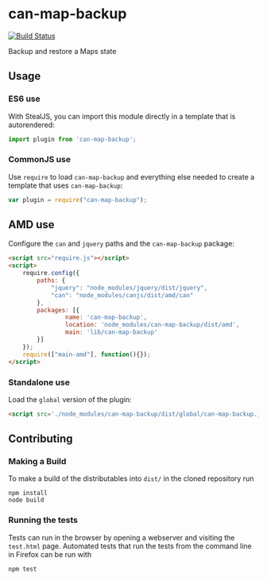# can-map-backup

[![Build Status](https://travis-ci.org/canjs/can-map-backup.png?branch=master)](https://travis-ci.org/canjs/can-map-backup)

Backup and restore a Maps state

## Usage

### ES6 use

With StealJS, you can import this module directly in a template that is autorendered:

```js
import plugin from 'can-map-backup';
```

### CommonJS use

Use `require` to load `can-map-backup` and everything else
needed to create a template that uses `can-map-backup`:

```js
var plugin = require("can-map-backup");
```

## AMD use

Configure the `can` and `jquery` paths and the `can-map-backup` package:

```html
<script src="require.js"></script>
<script>
	require.config({
	    paths: {
	        "jquery": "node_modules/jquery/dist/jquery",
	        "can": "node_modules/canjs/dist/amd/can"
	    },
	    packages: [{
		    	name: 'can-map-backup',
		    	location: 'node_modules/can-map-backup/dist/amd',
		    	main: 'lib/can-map-backup'
	    }]
	});
	require(["main-amd"], function(){});
</script>
```

### Standalone use

Load the `global` version of the plugin:

```html
<script src='./node_modules/can-map-backup/dist/global/can-map-backup.js'></script>
```

## Contributing

### Making a Build

To make a build of the distributables into `dist/` in the cloned repository run

```
npm install
node build
```

### Running the tests

Tests can run in the browser by opening a webserver and visiting the `test.html` page.
Automated tests that run the tests from the command line in Firefox can be run with

```
npm test
```
